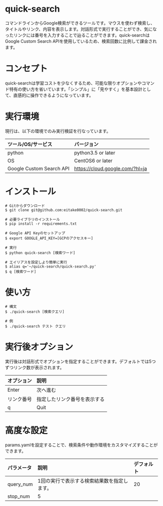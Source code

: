 # quick-search

コマンドラインからGoogle検索ができるツールです。マウスを使わず検索し、タイトルやリンク、内容を表示します。対話形式で実行することができ、気になったリンクには番号を入力することで辿ることができます。quick-searchはGoogle Custom Search APIを使用しているため、検索回数に比例して課金されます。


# コンセプト

quick-searchは学習コストを少なくするため、可能な限りオプションやコマンド特有の使い方を省いています。「シンプル」に「見やすく」を基本設計として、直感的に操作できるようになっています。

# 実行環境

現行は、以下の環境でのみ実行検証を行なっています。

|ツール/OS/サービス|バージョン|
|:-----------|:------------|
|python|python3.5 or later|
|OS|CentOS6 or later|
|Google Custom Search API|https://cloud.google.com/?hl=ja|

# インストール

```
# Gitからダウンロード
$ git clone git@github.com:eitake0002/quick-search.git

# 必要ライブラリのインストール
$ pip install -r requirements.txt

# Google API Keyのセットアップ
$ export GOOGLE_API_KEY=[GCPのアクセスキー]

# 実行
$ python quick-search [検索ワード]

# エイリアスを設定しより簡単に実行
$ alias q='~/quick-search/quick-search.py'
$ q [検索ワード]
```

# 使い方

```
# 構文
$ ./quick-search [検索クエリ]

# 例
$ ./quick-search テスト クエリ
```

# 実行後オプション

実行後は対話形式でオプションを指定することができます。デフォルトでは5つずつリンク数が表示されます。

|オプション|説明|
|:-----------|:------------|
|Enter| 次へ進む|
|リンク番号|指定したリンク番号を表示する|
|q|Quit|

# 高度な設定

params.yamlを設定することで、検索条件や動作環境をカスタマイズすることができます。

|パラメータ|説明|デフォルト|
|:-----------|:------------|:------------|
|query_num|1回の実行で表示する検索結果数を指定します。|20|
|stop_num|5|
